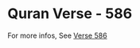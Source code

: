 # Quran Verse - 586 

For more infos, See [Verse 586](https://www.quranbookk.com/quran/search?q=586)